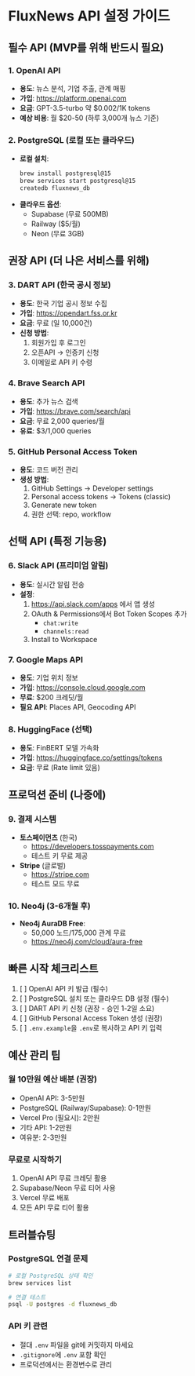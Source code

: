 # FluxNews API 설정 가이드

## 필수 API (MVP를 위해 반드시 필요)

### 1. OpenAI API
- **용도**: 뉴스 분석, 기업 추출, 관계 매핑
- **가입**: https://platform.openai.com
- **요금**: GPT-3.5-turbo 약 $0.002/1K tokens
- **예상 비용**: 월 $20-50 (하루 3,000개 뉴스 기준)

### 2. PostgreSQL (로컬 또는 클라우드)
- **로컬 설치**: 
  ```bash
  brew install postgresql@15
  brew services start postgresql@15
  createdb fluxnews_db
  ```
- **클라우드 옵션**: 
  - Supabase (무료 500MB)
  - Railway ($5/월)
  - Neon (무료 3GB)

## 권장 API (더 나은 서비스를 위해)

### 3. DART API (한국 공시 정보)
- **용도**: 한국 기업 공시 정보 수집
- **가입**: https://opendart.fss.or.kr
- **요금**: 무료 (일 10,000건)
- **신청 방법**: 
  1. 회원가입 후 로그인
  2. 오픈API → 인증키 신청
  3. 이메일로 API 키 수령

### 4. Brave Search API
- **용도**: 추가 뉴스 검색
- **가입**: https://brave.com/search/api
- **요금**: 무료 2,000 queries/월
- **유료**: $3/1,000 queries

### 5. GitHub Personal Access Token
- **용도**: 코드 버전 관리
- **생성 방법**:
  1. GitHub Settings → Developer settings
  2. Personal access tokens → Tokens (classic)
  3. Generate new token
  4. 권한 선택: repo, workflow

## 선택 API (특정 기능용)

### 6. Slack API (프리미엄 알림)
- **용도**: 실시간 알림 전송
- **설정**:
  1. https://api.slack.com/apps 에서 앱 생성
  2. OAuth & Permissions에서 Bot Token Scopes 추가
     - `chat:write`
     - `channels:read`
  3. Install to Workspace

### 7. Google Maps API
- **용도**: 기업 위치 정보
- **가입**: https://console.cloud.google.com
- **무료**: $200 크레딧/월
- **필요 API**: Places API, Geocoding API

### 8. HuggingFace (선택)
- **용도**: FinBERT 모델 가속화
- **가입**: https://huggingface.co/settings/tokens
- **요금**: 무료 (Rate limit 있음)

## 프로덕션 준비 (나중에)

### 9. 결제 시스템
- **토스페이먼츠** (한국)
  - https://developers.tosspayments.com
  - 테스트 키 무료 제공
- **Stripe** (글로벌)
  - https://stripe.com
  - 테스트 모드 무료

### 10. Neo4j (3-6개월 후)
- **Neo4j AuraDB Free**: 
  - 50,000 노드/175,000 관계 무료
  - https://neo4j.com/cloud/aura-free

## 빠른 시작 체크리스트

1. [ ] OpenAI API 키 발급 (필수)
2. [ ] PostgreSQL 설치 또는 클라우드 DB 설정 (필수)
3. [ ] DART API 키 신청 (권장 - 승인 1-2일 소요)
4. [ ] GitHub Personal Access Token 생성 (권장)
5. [ ] `.env.example`을 `.env`로 복사하고 API 키 입력

## 예산 관리 팁

### 월 10만원 예산 배분 (권장)
- OpenAI API: 3-5만원
- PostgreSQL (Railway/Supabase): 0-1만원
- Vercel Pro (필요시): 2만원
- 기타 API: 1-2만원
- 여유분: 2-3만원

### 무료로 시작하기
1. OpenAI API 무료 크레딧 활용
2. Supabase/Neon 무료 티어 사용
3. Vercel 무료 배포
4. 모든 API 무료 티어 활용

## 트러블슈팅

### PostgreSQL 연결 문제
```bash
# 로컬 PostgreSQL 상태 확인
brew services list

# 연결 테스트
psql -U postgres -d fluxnews_db
```

### API 키 관련
- 절대 `.env` 파일을 git에 커밋하지 마세요
- `.gitignore`에 `.env` 포함 확인
- 프로덕션에서는 환경변수로 관리